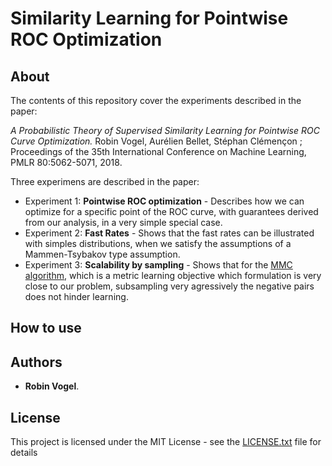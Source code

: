 # Similarity Learning for Pointwise ROC Optimization


## About
The contents of this repository cover the experiments described in the paper:

*A Probabilistic Theory of Supervised Similarity Learning for Pointwise ROC Curve Optimization.*
Robin Vogel, Aurélien Bellet, Stéphan Clémençon ; Proceedings of the 35th International Conference on Machine Learning, PMLR 80:5062-5071, 2018.

Three experimens are described in the paper:
* Experiment 1: **Pointwise ROC optimization** - Describes how we can optimize for a specific point of the ROC curve, with guarantees derived from our analysis, in a very simple special case.
* Experiment 2: **Fast Rates** - Shows that the fast rates can be illustrated with simples distributions, when we satisfy the assumptions of a Mammen-Tsybakov type assumption.
* Experiment 3: **Scalability by sampling** - Shows that for the [MMC algorithm](https://dl.acm.org/citation.cfm?id=2968618.2968683), which is a metric learning objective which formulation is very close to our problem, subsampling very agressively the negative pairs does not hinder learning.

## How to use



## Authors

* **Robin Vogel**.

## License

This project is licensed under the MIT License - see the [LICENSE.txt](LICENSE.txt) file for details

